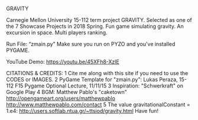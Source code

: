 GRAVITY

Carnegie Mellon University 15-112 term project GRAVITY. Selected as one of the 7 Showcase Projects in 2018 Spring. 
Fun game simulating gravity. An excursion in space. Multi players ranking.

Run File: “zmain.py” 
Make sure you run on PYZO and you've installed PYGAME. 

YouTube Demo: https://youtu.be/45XFh8-XzlE

CITATIONS & CREDITS:
	1	Cite me along with this site if you need to use the CODES or IMAGES.
	2	PyGame Template for "zmain.py": Lukas Peraza, 15-112 F15 Pygame Optional Lecture, 11/11/15
	3	Inspiration: "Schwerkraft" on Google Play
	4	BGM: Matthew Pablo's "caketown" http://opengameart.org/users/matthewpablo http://www.matthewpablo.com/contact
	5	The value gravitationalConstant = 1.e4: http://users.softlab.ntua.gr/~ttsiod/gravity.html
Have fun!

